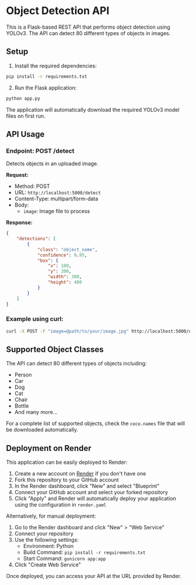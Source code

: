 # Object Detection API

This is a Flask-based REST API that performs object detection using YOLOv3. The API can detect 80 different types of objects in images.

## Setup

1. Install the required dependencies:
```bash
pip install -r requirements.txt
```

2. Run the Flask application:
```bash
python app.py
```

The application will automatically download the required YOLOv3 model files on first run.

## API Usage

### Endpoint: POST /detect

Detects objects in an uploaded image.

**Request:**
- Method: POST
- URL: `http://localhost:5000/detect`
- Content-Type: multipart/form-data
- Body: 
  - `image`: Image file to process

**Response:**
```json
{
    "detections": [
        {
            "class": "object_name",
            "confidence": 0.95,
            "box": {
                "x": 100,
                "y": 200,
                "width": 300,
                "height": 400
            }
        }
    ]
}
```

### Example using curl:
```bash
curl -X POST -F "image=@path/to/your/image.jpg" http://localhost:5000/detect
```

## Supported Object Classes

The API can detect 80 different types of objects including:
- Person
- Car
- Dog
- Cat
- Chair
- Bottle
- And many more...

For a complete list of supported objects, check the `coco.names` file that will be downloaded automatically.

## Deployment on Render

This application can be easily deployed to Render:

1. Create a new account on [Render](https://render.com) if you don't have one
2. Fork this repository to your GitHub account
3. In the Render dashboard, click "New" and select "Blueprint"
4. Connect your GitHub account and select your forked repository
5. Click "Apply" and Render will automatically deploy your application using the configuration in `render.yaml`

Alternatively, for manual deployment:

1. Go to the Render dashboard and click "New" > "Web Service"
2. Connect your repository
3. Use the following settings:
   - Environment: Python
   - Build Command: `pip install -r requirements.txt`
   - Start Command: `gunicorn app:app`
4. Click "Create Web Service"

Once deployed, you can access your API at the URL provided by Render.